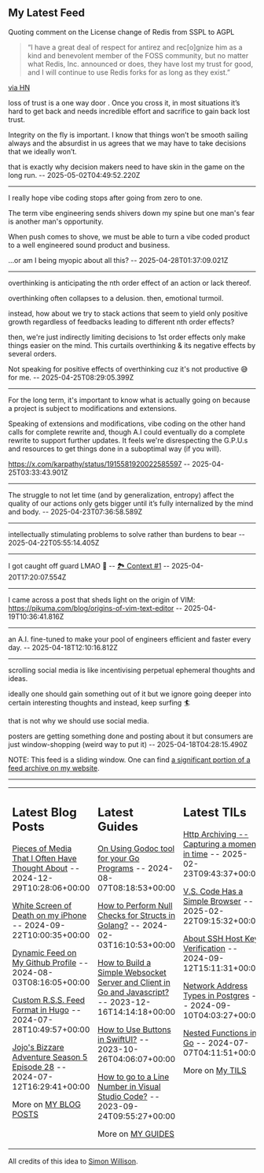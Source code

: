## My Latest Feed

<!-- feed starts -->
Quoting comment on the License change of Redis  from SSPL to AGPL

> “I have a great deal of respect for antirez and rec[o]gnize him as a kind and benevolent member of the FOSS community, but no matter what Redis, Inc. announced or does, they have lost my trust for good, and I will continue to use Redis forks for as long as they exist.”

[via HN](https://news.ycombinator.com/item?id=43859854)

loss of trust is a one way door . Once you cross it, in most situations it’s hard to get back and needs incredible effort and sacrifice to gain back lost trust.

Integrity on the fly is important. I know that things won’t be smooth sailing always and the absurdist in us agrees that we may have to take decisions that we ideally won’t.

that is exactly why decision makers need to have skin in the game on the long run.  -- 2025-05-02T04:49:52.220Z

---

I really hope vibe coding stops after going from zero to one.

The term vibe engineering sends shivers down my spine but one man's fear is another man's opportunity.

When push comes to shove, we must be able to turn a vibe coded product to a well engineered sound product and business.


...or am I being myopic about all this?  -- 2025-04-28T01:37:09.021Z

---

overthinking is anticipating the nth order effect of an action or lack thereof.

overthinking often collapses to a delusion. then, emotional turmoil. 

instead, how about we try to stack actions that seem to yield only positive growth regardless of feedbacks leading to different nth order effects?

then, we're just indirectly limiting decisions to 1st order effects only make things easier on the mind. This curtails  overthinking & its negative effects by several orders.

Not speaking for positive effects of overthinking cuz it's not productive 😅 for me.  -- 2025-04-25T08:29:05.399Z

---

For the long term, it's important to know what is actually going on because a project is subject to modifications and extensions.

Speaking of extensions and modifications, vibe coding on the other hand calls for complete rewrite and, though A.I could eventually do a complete rewrite to support further updates. It feels we're disrespecting the G.P.U.s and resources to get things done in a suboptimal way (if you will).

https://x.com/karpathy/status/1915581920022585597  -- 2025-04-25T03:33:43.901Z

---

The struggle to not let time (and by generalization, entropy) affect the quality of our actions only gets bigger until it’s fully internalized by the mind and body.  -- 2025-04-23T07:36:58.589Z

---

intellectually stimulating problems to solve rather than burdens to bear  -- 2025-04-22T05:55:14.405Z

---

I got caught off guard LMAO 🤣  -- [🏞️ Context #1](https://cpx.tnvmadhav.me/content/image/content-images/image_yN0Hxpm.png) -- 2025-04-20T17:20:07.554Z

---

I came across a post that sheds light on the origin of VIM:
https://pikuma.com/blog/origins-of-vim-text-editor  -- 2025-04-19T10:36:41.816Z

---

an A.I. fine-tuned to make your pool of engineers efficient and faster every day.  -- 2025-04-18T12:10:16.812Z

---

scrolling social media is like incentivising perpetual ephemeral thoughts and ideas.

ideally one should gain something out of it but we ignore going deeper into certain interesting thoughts and instead, keep surfing 🏄 

that is not why we should use social media.

posters are getting something done and posting about it but consumers are just window-shopping (weird way to put it)  -- 2025-04-18T04:28:15.490Z
<!-- feed ends -->

NOTE: This feed is a sliding window. One can find [a significant portion of a feed archive on my website](https://tnvmadhav.me/feed/).

---


<table><tr><td valign="top" width="33%">

## Latest Blog Posts

<!-- blog starts -->
[Pieces of Media That I Often Have Thought About](https://tnvmadhav.me/blog/pieces-of-media-that-i-often-have-thought-about/) -- 2024-12-29T10:28:06+00:00

[White Screen of Death on my iPhone](https://tnvmadhav.me/blog/white-screen-of-death-on-my-iphone/) -- 2024-09-22T10:00:35+00:00

[Dynamic Feed on My Github Profile](https://tnvmadhav.me/blog/dynamic-feed-on-my-github-profile/) -- 2024-08-03T08:16:05+00:00

[Custom R.S.S. Feed Format in Hugo](https://tnvmadhav.me/blog/custom-rss-feed-format-in-hugo/) -- 2024-07-28T10:49:57+00:00

[Jojo's Bizzare Adventure Season 5 Episode 28](https://tnvmadhav.me/blog/jojos-bizzare-adventure-season-5-episode-28/) -- 2024-07-12T16:29:41+00:00

More on [MY BLOG POSTS](https://tnvmadhav.me/blog/)
<!-- blog ends -->

</td><td valign="top" width="34%">

## Latest Guides

<!-- guide starts -->
[On Using Godoc tool for your Go Programs](https://tnvmadhav.me/guides/on-using-godoc-tool/) -- 2024-08-07T08:18:53+00:00

[How to Perform Null Checks for Structs in Golang?](https://tnvmadhav.me/guides/how-to-perform-null-checks-for-structs-in-golang/) -- 2024-02-03T16:10:53+00:00

[How to Build a Simple Websocket Server and Client in Go and Javascript?](https://tnvmadhav.me/guides/how-to-build-a-simple-websocket-server-and-client-in-go/) -- 2023-12-16T14:14:18+00:00

[How to Use Buttons in SwiftUI?](https://tnvmadhav.me/guides/how-to-use-buttons-in-swiftui/) -- 2023-10-26T04:06:07+00:00

[How to go to a Line Number in Visual Studio Code?](https://tnvmadhav.me/guides/how-to-go-to-line-in-visual-studio-code/) -- 2023-09-24T09:55:27+00:00

More on [MY GUIDES](https://tnvmadhav.me/guides/)
<!-- guide ends -->

</td><td valign="top" width="33%">

## Latest TILs

<!-- til starts -->
[Http Archiving -- Capturing a moment in time](https://tnvmadhav.me/til/http-archiving/) -- 2025-02-23T09:43:37+00:00

[V.S. Code Has a Simple Browser](https://tnvmadhav.me/til/vscode-has-a-simple-browser/) -- 2025-02-22T09:15:32+00:00

[About SSH Host Key Verification](https://tnvmadhav.me/til/ssh-host-key-verification/) -- 2024-09-12T15:11:31+00:00

[Network Address Types in Postgres](https://tnvmadhav.me/til/network-address-types-in-postgres/) -- 2024-09-10T04:03:27+00:00

[Nested Functions in Go](https://tnvmadhav.me/til/nested-functions-in-go/) -- 2024-07-07T04:11:51+00:00

More on [My TILS](https://tnvmadhav.me/til/)
<!-- til ends -->

</td></tr></table>


All credits of this idea to [Simon Willison](https://github.com/simonw/simonw/).